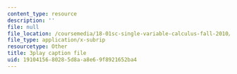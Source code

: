 ```yaml
---
content_type: resource
description: ''
file: null
file_location: /coursemedia/18-01sc-single-variable-calculus-fall-2010/1910415680285d8aa8e69f8921652ba4_9v25gg2qJYE.vtt
file_type: application/x-subrip
resourcetype: Other
title: 3play caption file
uid: 19104156-8028-5d8a-a8e6-9f8921652ba4
---
```

